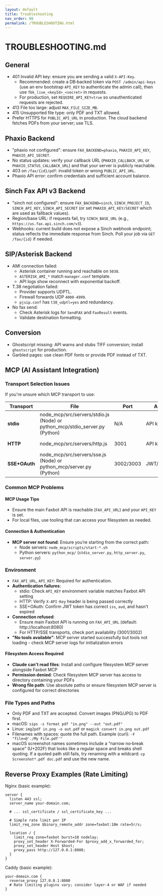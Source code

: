 ```yaml
---
layout: default
title: Troubleshooting
nav_order: 90
permalink: /TROUBLESHOOTING.html
---
```


# TROUBLESHOOTING.md

## General
- 401 Invalid API key: ensure you are sending a valid `X-API-Key`.
  - Recommended: create a DB‑backed token via `POST /admin/api-keys` (use an env bootstrap `API_KEY` to authenticate the admin call), then use `fbk_live_<keyId>_<secret>` in requests.
  - For production, set `REQUIRE_API_KEY=true` so unauthenticated requests are rejected.
- 413 File too large: adjust `MAX_FILE_SIZE_MB`.
- 415 Unsupported file type: only PDF and TXT allowed.
- Prefer HTTPS for `PUBLIC_API_URL` in production. The cloud backend fetches PDFs from your server; use TLS.

## Phaxio Backend
- "phaxio not configured": ensure `FAX_BACKEND=phaxio`, `PHAXIO_API_KEY`, `PHAXIO_API_SECRET`.
- No status updates: verify your callback URL (`PHAXIO_CALLBACK_URL` or `PHAXIO_STATUS_CALLBACK_URL`) and that your server is publicly reachable.
- 403 on `/fax/{id}/pdf`: invalid token or wrong `PUBLIC_API_URL`.
- Phaxio API error: confirm credentials and sufficient account balance.

## Sinch Fax API v3 Backend
- "sinch not configured": ensure `FAX_BACKEND=sinch`, `SINCH_PROJECT_ID`, `SINCH_API_KEY`, `SINCH_API_SECRET` (or set `PHAXIO_API_KEY/SECRET` which are used as fallback values).
- Region/base URL: if requests fail, try `SINCH_BASE_URL` (e.g., `https://us.fax.api.sinch.com/v3`).
- Webhooks: current build does not expose a Sinch webhook endpoint; status reflects the immediate response from Sinch. Poll your job via `GET /fax/{id}` if needed.

## SIP/Asterisk Backend
- AMI connection failed:
  - Asterisk container running and reachable on `5038`.
  - `ASTERISK_AMI_*` match `manager.conf` template.
  - API logs show reconnect with exponential backoff.
- T.38 negotiation failed:
  - Provider supports UDPTL.
  - Firewall forwards UDP `4000-4999`.
  - `pjsip.conf` has `t38_udptl=yes` and redundancy.
- No fax send:
  - Check Asterisk logs for `SendFAX` and `FaxResult` events.
  - Validate destination formatting.

## Conversion
- Ghostscript missing: API warns and stubs TIFF conversion; install `ghostscript` for production.
- Garbled pages: use clean PDF fonts or provide PDF instead of TXT.

## MCP (AI Assistant Integration)

### Transport Selection Issues
If you're unsure which MCP transport to use:

| Transport | File | Port | Auth | Use Case |
|-----------|------|------|------|----------|
| **stdio** | node_mcp/src/servers/stdio.js (Node) or python_mcp/stdio_server.py (Python) | N/A | API key | Desktop AI |
| **HTTP** | node_mcp/src/servers/http.js | 3001 | API key | Web apps, cloud AI |
| **SSE+OAuth** | node_mcp/src/servers/sse.js (Node) or python_mcp/server.py (Python) | 3002/3003 | JWT/Bearer | Enterprise, HIPAA |

### Common MCP Problems

#### MCP Usage Tips
- Ensure the main Faxbot API is reachable (`FAX_API_URL`) and your `API_KEY` is set.
- For local files, use tooling that can access your filesystem as needed.

#### Connection & Authentication
- **MCP server not found**: Ensure you’re starting from the correct path:
  - Node servers: `node_mcp/scripts/start-*.sh`
  - Python servers: `python_mcp/` (`stdio_server.py`, `http_server.py`, `server.py`)

### Environment
- `FAX_API_URL`, `API_KEY`: Required for authentication.
- **Authentication failures**: 
  - stdio: Check `API_KEY` environment variable matches Faxbot API setting
  - HTTP: Verify `X-API-Key` header is being passed correctly
  - SSE+OAuth: Confirm JWT token has correct `iss`, `aud`, and hasn't expired
- **Connection refused**: 
  - Ensure main Faxbot API is running on `FAX_API_URL` (default: http://localhost:8080)
  - For HTTP/SSE transports, check port availability (3001/3002)
- **"No tools available"**: MCP server started successfully but tools not loading - check MCP server logs for initialization errors

#### Filesystem Access Required
- **Claude can't read files**: Install and configure filesystem MCP server alongside Faxbot MCP
- **Permission denied**: Check filesystem MCP server has access to directory containing your PDFs
- **Wrong file path**: Use absolute paths or ensure filesystem MCP server is configured for correct directories

### File Types and Paths
- Only PDF and TXT are accepted. Convert images (PNG/JPG) to PDF first.
- macOS: `sips -s format pdf "in.png" --out "out.pdf"`
- Linux: `img2pdf in.png -o out.pdf` or `magick convert in.png out.pdf`
- Filenames with spaces: quote the full path. Example (curl): `-F "file=@'./My File.pdf'"`
- macOS screenshot names sometimes include a “narrow no‑break space” (U+202F) that looks like a regular space and breaks shell quoting. If a quoted path still fails, try renaming with a wildcard: `cp Screenshot*.pdf doc.pdf` and use the new name.

## Reverse Proxy Examples (Rate Limiting)

Nginx (basic example):
```
server {
  listen 443 ssl;
  server_name your-domain.com;

  # ... ssl_certificate / ssl_certificate_key ...

  # Simple rate limit per IP
  limit_req_zone $binary_remote_addr zone=faxbot:10m rate=5r/s;

  location / {
    limit_req zone=faxbot burst=10 nodelay;
    proxy_set_header X-Forwarded-For $proxy_add_x_forwarded_for;
    proxy_set_header Host $host;
    proxy_pass http://127.0.0.1:8080;
  }
}
```

Caddy (basic example):
```
your-domain.com {
  reverse_proxy 127.0.0.1:8080
  # Rate limiting plugins vary; consider layer-4 or WAF if needed
}
```
